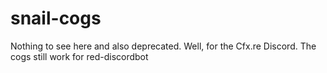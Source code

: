 # snail-cogs

Nothing to see here and also deprecated. Well, for the Cfx.re Discord. The cogs still work for red-discordbot
